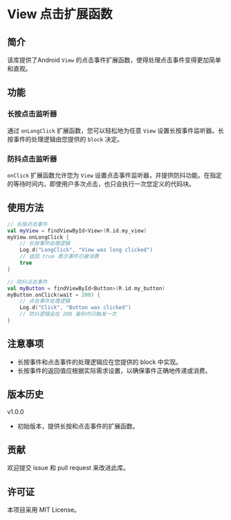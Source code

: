 # View 点击扩展函数

## 简介

该库提供了Android `View` 的点击事件扩展函数，使得处理点击事件变得更加简单和直观。

## 功能

### 长按点击监听器

通过 `onLongClick` 扩展函数，您可以轻松地为任意 `View`
设置长按事件监听器。长按事件的处理逻辑由您提供的 `block` 决定。

### 防抖点击监听器

`onClick` 扩展函数允许您为 `View` 设置点击事件监听器，并提供防抖功能。在指定的等待时间内，即使用户多次点击，也只会执行一次您定义的代码块。

## 使用方法

```kotlin
// 长按点击事件
val myView = findViewById<View>(R.id.my_view)
myView.onLongClick {
    // 长按事件处理逻辑
    Log.d("LongClick", "View was long clicked")
    // 返回 true 表示事件已被消费
    true
}

// 防抖点击事件
val myButton = findViewById<Button>(R.id.my_button)
myButton.onClick(wait = 200) {
    // 点击事件处理逻辑
    Log.d("Click", "Button was clicked")
    // 防抖逻辑会在 200 毫秒内只触发一次
}
```

## 注意事项

- 长按事件和点击事件的处理逻辑应在您提供的 block 中实现。
- 长按事件的返回值应根据实际需求设置，以确保事件正确地传递或消费。

## 版本历史

v1.0.0

- 初始版本，提供长按和点击事件的扩展函数。

## 贡献

欢迎提交 issue 和 pull request 来改进此库。

## 许可证

本项目采用 MIT License。